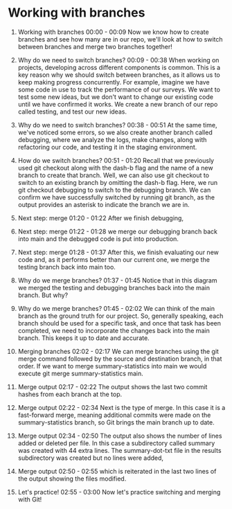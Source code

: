# Working with branches

1. Working with branches
00:00 - 00:09
Now we know how to create branches and see how many are in our repo, we'll look at how to switch between branches and merge two branches together!

2. Why do we need to switch branches?
00:09 - 00:38
When working on projects, developing across different components is common. This is a key reason why we should switch between branches, as it allows us to keep making progress concurrently. For example, imagine we have some code in use to track the performance of our surveys. We want to test some new ideas, but we don't want to change our existing code until we have confirmed it works. We create a new branch of our repo called testing, and test our new ideas.

3. Why do we need to switch branches?
00:38 - 00:51
At the same time, we've noticed some errors, so we also create another branch called debugging, where we analyze the logs, make changes, along with refactoring our code, and testing it in the staging environment.

4. How do we switch branches?
00:51 - 01:20
Recall that we previously used git checkout along with the dash-b flag and the name of a new branch to create that branch. Well, we can also use git checkout to switch to an existing branch by omitting the dash-b flag. Here, we run git checkout debugging to switch to the debugging branch. We can confirm we have successfully switched by running git branch, as the output provides an asterisk to indicate the branch we are in.

5. Next step: merge
01:20 - 01:22
After we finish debugging,

6. Next step: merge
01:22 - 01:28
we merge our debugging branch back into main and the debugged code is put into production.

7. Next step: merge
01:28 - 01:37
After this, we finish evaluating our new code and, as it performs better than our current one, we merge the testing branch back into main too.

8. Why do we merge branches?
01:37 - 01:45
Notice that in this diagram we merged the testing and debugging branches back into the main branch. But why?

9. Why do we merge branches?
01:45 - 02:02
We can think of the main branch as the ground truth for our project. So, generally speaking, each branch should be used for a specific task, and once that task has been completed, we need to incorporate the changes back into the main branch. This keeps it up to date and accurate.

10. Merging branches
02:02 - 02:17
We can merge branches using the git merge command followed by the source and destination branch, in that order. If we want to merge summary-statistics into main we would execute git merge summary-statistics main.

11. Merge output
02:17 - 02:22
The output shows the last two commit hashes from each branch at the top.

12. Merge output
02:22 - 02:34
Next is the type of merge. In this case it is a fast-forward merge, meaning additional commits were made on the summary-statistics branch, so Git brings the main branch up to date.

13. Merge output
02:34 - 02:50
The output also shows the number of lines added or deleted per file. In this case a subdirectory called summary was created with 44 extra lines. The summary-dot-txt file in the results subdirectory was created but no lines were added,

14. Merge output
02:50 - 02:55
which is reiterated in the last two lines of the output showing the files modified.

15. Let's practice!
02:55 - 03:00
Now let's practice switching and merging with Git!